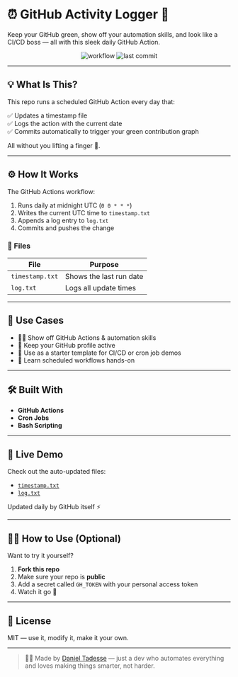 # ⏰ GitHub Activity Logger 🔄

Keep your GitHub green, show off your automation skills, and look like a CI/CD boss — all with this sleek daily GitHub Action.

<p align="center">
  <img src="https://img.shields.io/github/actions/workflow/status/danitadesse/daily-github-action/keep-alive.yml?label=Daily%20Update&style=for-the-badge" alt="workflow" />
  <img src="https://img.shields.io/github/last-commit/danitadesse/daily-github-action?style=for-the-badge" alt="last commit"/>
</p>

---

## 💡 What Is This?

This repo runs a scheduled GitHub Action every day that:

✅ Updates a timestamp file  
✅ Logs the action with the current date  
✅ Commits automatically to trigger your green contribution graph

All without you lifting a finger 🧠.

---

## ⚙️ How It Works

The GitHub Actions workflow:

1. Runs daily at midnight UTC (`0 0 * * *`)
2. Writes the current UTC time to `timestamp.txt`
3. Appends a log entry to `log.txt`
4. Commits and pushes the change

### 📁 Files

| File | Purpose |
|------|---------|
| `timestamp.txt` | Shows the last run date |
| `log.txt`       | Logs all update times |

---

## 🚀 Use Cases

- 👨‍💻 Show off GitHub Actions & automation skills  
- 🌱 Keep your GitHub profile active  
- 🧪 Use as a starter template for CI/CD or cron job demos  
- 🔄 Learn scheduled workflows hands-on  

---

## 🛠️ Built With

- **GitHub Actions**
- **Cron Jobs**
- **Bash Scripting**

---

## 📌 Live Demo

Check out the auto-updated files:

- [`timestamp.txt`](./timestamp.txt)
- [`log.txt`](./log.txt)

Updated daily by GitHub itself ⚡

---

## 🧑‍💻 How to Use (Optional)

Want to try it yourself?

1. **Fork this repo**
2. Make sure your repo is **public**
3. Add a secret called `GH_TOKEN` with your personal access token
4. Watch it go 🤖

---

## 📄 License

MIT — use it, modify it, make it your own.

---
> 👨‍🚀 Made by [Daniel Tadesse](https://github.com/danitadesse/danitadesse) — just a dev who automates everything and loves making things smarter, not harder.
